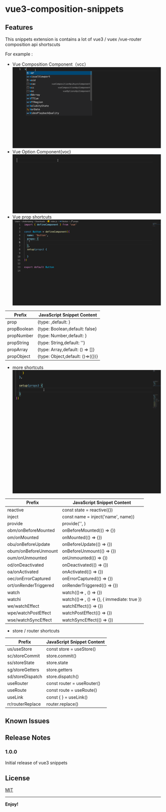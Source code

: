 # vue3-composition-snippets 

## Features
This snippets extension is contains a lot of vue3 / vuex /vue-router composition api shortscuts

For example :
- Vue Composition Component（vcc）
![Vue Composition Component](./images/vcc.gif)
- Vue Option Component(voc)
![Vue Option Component](./images/voc.gif)
- Vue prop shortcuts
![Vue prop shortcuts](./images/prop.gif)

|Prefix |	JavaScript Snippet Content |
| ---- | ---- |
| prop | {type: ,default: } |
| propBoolean | {type: Boolean,default: false} |
| propNumber | {type: Number,default: } |
| propString | {type: String,default: ''} |
| propArray | {type: Array,default: () => []} |
| propObject | {type: Object,default: ()=>({})} |

- more shortcuts
![shortcuts](./images/shortcuts.gif)

|Prefix |	JavaScript Snippet Content |
| ---- | ---- |
| reactive | const state = reactive({}) |
| inject | const name = inject('name', name)) |
| provide | provide('', ) |
| obm/onBeforeMounted | onBeforeMounted(() => {}) |
| om/onMounted | onMounted(() => {}) |
| obu/onBeforeUpdate | onBeforeUpdate(() => {}) |
| obum/onBeforeUnmount | onBeforeUnmount(() => {}) |
| oum/onUnmounted | onUnmounted(() => {}) |
| od/onDeactivated | onDeactivated(() => {}) |
| oa/onActivated | onActivated(() => {}) |
| oec/onErrorCaptured | onErrorCaptured(() => {}) |
| ort/onRenderTriggered | onRenderTriggered(() => {}) |
| watch | watch(()=> , () => {}) |
| watchi | watch(()=> , () => {}, { immediate: true }) |
| we/watchEffect | watchEffect(() => {}) |
| wpe/watchPostEffect | watchPostEffect(() => {}) |
| wse/watchSyncEffect | watchSyncEffect(() => {}) |

- store / router shortcuts

|Prefix |	JavaScript Snippet Content |
| ---- | ---- |
| us/useStore | const store = useStore() |
| sc/storeCommit | store.commit() |
| ss/storeState | store.state |
| sg/storeGetters | store.getters |
| sd/storeDispatch | store.dispatch() |
| useRouter | const router = useRouter() |
| useRoute | const route = useRoute() |
| useLink | const {  } = useLink() |
| rr/routerReplace | router.replace() |

## Known Issues


## Release Notes


### 1.0.0

Initial release of vue3 snippets

## License
[MIT](./LICENSE)

-----------------------------------------------------------------------------------------------------------

**Enjoy!**
